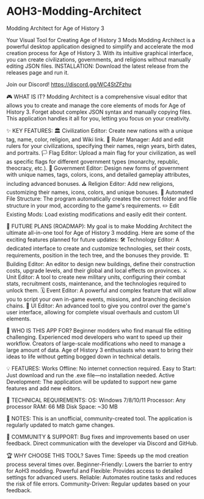 # AOH3-Modding-Architect
Modding Architect for Age of History 3
<!-- ![image](https://github.com/user-attachments/assets/ef354fe3-6000-4742-9d5a-602399c026d6) -->

Your Visual Tool for Creating Age of History 3 Mods
Modding Architect is a powerful desktop application designed to simplify and accelerate the mod creation process for Age of History 3. With its intuitive graphical interface, you can create civilizations, governments, and religions without manually editing JSON files.
INSTALLATION:
Download the latest release from the releases page and run it.

Join our Discord! https://discord.gg/WC4StZFzhu

🎮 WHAT IS IT?
Modding Architect is a comprehensive visual editor that allows you to create and manage the core elements of mods for Age of History 3. Forget about complex JSON syntax and manually copying files. This application handles it all for you, letting you focus on your creativity.

✨ KEY FEATURES:
🏛️ Civilization Editor: Create new nations with a unique tag, name, color, religion, and Wiki link.
👑 Ruler Manager: Add and edit rulers for your civilizations, specifying their names, reign years, birth dates, and portraits.
🏳️ Flag Editor: Upload a main flag for your civilization, as well as specific flags for different government types (monarchy, republic, theocracy, etc.).
📜 Government Editor: Design new forms of government with unique names, tags, colors, icons, and detailed gameplay attributes, including advanced bonuses.
⛪ Religion Editor: Add new religions, customizing their names, icons, colors, and unique bonuses.
📁 Automated File Structure: The program automatically creates the correct folder and file structure in your mod, according to the game's requirements.
✏️ Edit Existing Mods: Load existing modifications and easily edit their content.

🚀 FUTURE PLANS (ROADMAP):
My goal is to make Modding Architect the ultimate all-in-one tool for Age of History 3 modding. Here are some of the exciting features planned for future updates:
🛠️ Technology Editor: A dedicated interface to create and customize technologies, set their costs, requirements, position in the tech tree, and the bonuses they provide.
🏗️ Building Editor: An editor to design new buildings, define their construction costs, upgrade levels, and their global and local effects on provinces.
⚔️ Unit Editor: A tool to create new military units, configuring their combat stats, recruitment costs, maintenance, and the technologies required to unlock them.
🗓️ Event Editor: A powerful and complex feature that will allow you to script your own in-game events, missions, and branching decision chains.
🎨 UI Editor: An advanced tool to give you control over the game's user interface, allowing for complete visual overhauls and custom UI elements.

🎯 WHO IS THIS APP FOR?
Beginner modders who find manual file editing challenging.
Experienced mod developers who want to speed up their workflow.
Creators of large-scale modifications who need to manage a large amount of data.
Age of History 3 enthusiasts who want to bring their ideas to life without getting bogged down in technical details.

💡 FEATURES:
Works Offline: No internet connection required.
Easy to Start: Just download and run the .exe file—no installation needed.
Active Development: The application will be updated to support new game features and add new editors.

🔧 TECHNICAL REQUIREMENTS:
OS: Windows 7/8/10/11
Processor: Any processor
RAM: 66 MB
Disk Space: ~30 MB

📢 NOTES:
This is an unofficial, community-created tool.
The application is regularly updated to match game changes.

💬 COMMUNITY & SUPPORT:
Bug fixes and improvements based on user feedback.
Direct communication with the developer via Discord and GitHub.

🏆 WHY CHOOSE THIS TOOL?
Saves Time: Speeds up the mod creation process several times over.
Beginner-Friendly: Lowers the barrier to entry for AoH3 modding.
Powerful and Flexible: Provides access to detailed settings for advanced users.
Reliable: Automates routine tasks and reduces the risk of file errors.
Community-Driven: Regular updates based on your feedback.
